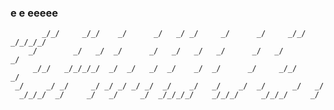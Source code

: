 ### e e eeeee

           _/_/     _/_/    _/      _/   _/ _/     _/      _/     _/_/  _/_/_/_/
        _/        _/   _/  _/      _/   _/   _/   _/      _/   _/         _/
         _/_/   _/_/_/_/  _/  _/   _/  _/    _/  _/      _/     _/_/     _/
     _/     _/ _/     _/ _/ _/ _/ _/  _/    _/   _/    _/  _/      _/   _/  
      _/_/_/  _/     _/   _/     _/  _/_/_/_/    _/_/_/     _/_/_/     _/ 

